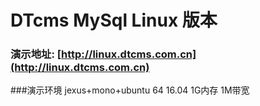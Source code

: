 # DTcms MySql Linux 版本
### 演示地址: [http://linux.dtcms.com.cn](http://linux.dtcms.com.cn)
###演示环境 jexus+mono+ubuntu 64 16.04 1G内存 1M带宽 
